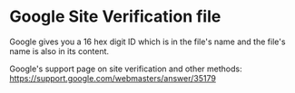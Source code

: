 # Google Site Verification file

Google gives you a 16 hex digit ID which is in the file's name and the file's name is also in its content.

Google's support page on site verification and other methods: https://support.google.com/webmasters/answer/35179
